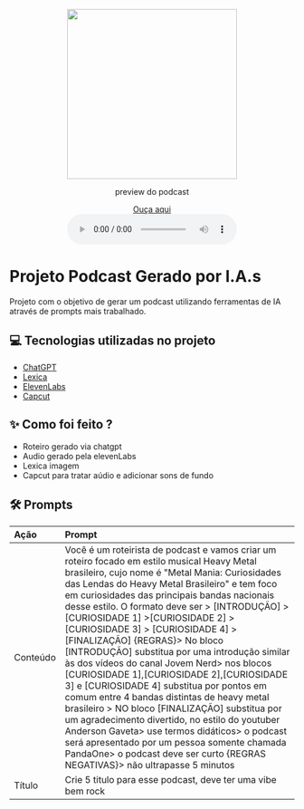 <p align="center">
<img 
    src="./assets/guita.png"
    width="300"
/>
</p>

<p align="center">
    preview do podcast
</p>

<div align="center">
    <a href="output/podRock.mp4" title="Podcast" target="_blank">Ouça aqui</a>
    <br>
    <audio src="output/podRock.mp4" controls title="Podcast">Ouça aqui</audio>
</div>

# Projeto Podcast Gerado por I.A.s

Projeto com o objetivo de gerar um podcast utilizando ferramentas de IA através de prompts mais trabalhado.

## 💻 Tecnologias utilizadas no projeto

- [ChatGPT](https://chat.openai.com/) 
- [Lexica](https://lexica.art/)
- [ElevenLabs](https://beta.elevenlabs.io/)
- [Capcut](https://www.capcut.com/pt-br/)

## ✨ Como foi feito ?

- Roteiro gerado via chatgpt
- Audio gerado pela elevenLabs
- Lexica imagem
- Capcut para tratar aúdio e adicionar sons de fundo

## 🛠️ Prompts
| Ação   | Prompt                                                                                                                                                           |
|:-------|:-----------------------------------------------------------------------------------------------------------------------------------------------------------------|
| Conteúdo | Você é um roteirista de podcast e vamos criar um roteiro focado em estilo musical Heavy Metal brasileiro, cujo nome é "Metal Mania: Curiosidades das Lendas do Heavy Metal Brasileiro" e tem foco em curiosidades das principais bandas nacionais desse estilo. O formato deve ser > [INTRODUÇÃO] > [CURIOSIDADE 1] >[CURIOSIDADE 2] > [CURIOSIDADE 3] > [CURIOSIDADE 4] > [FINALIZAÇÃO] {REGRAS}> No bloco [INTRODUÇÃO] substitua por uma introdução similar às dos vídeos do canal Jovem Nerd> nos blocos [CURIOSIDADE 1],[CURIOSIDADE 2],[CURIOSIDADE 3] e [CURIOSIDADE 4] substitua por pontos em comum entre 4 bandas distintas de heavy metal brasileiro > NO bloco [FINALIZAÇÃO] substitua por um agradecimento divertido, no estilo do youtuber Anderson Gaveta> use termos didáticos> o podcast será apresentado por um pessoa somente chamada PandaOne> o podcast deve ser curto {REGRAS NEGATIVAS}> não ultrapasse 5 minutos |
| Título |Crie 5 titulo para esse podcast, deve ter uma vibe bem rock              |              
